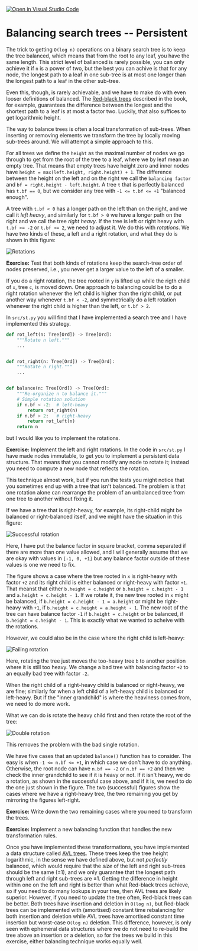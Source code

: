 [![Open in Visual Studio Code](https://classroom.github.com/assets/open-in-vscode-c66648af7eb3fe8bc4f294546bfd86ef473780cde1dea487d3c4ff354943c9ae.svg)](https://classroom.github.com/online_ide?assignment_repo_id=9410498&assignment_repo_type=AssignmentRepo)
# Balancing search trees -- Persistent

The trick to getting `O(log n)` operations on a binary search tree is to keep the tree balanced, which means that from the root to any leaf, you have the same length. This strict level of ballanced is rarely possible, you can only achieve it if `n` is a power of two, but the best you can achive is that for any node, the longest path to a leaf in one sub-tree is at most one longer than the longest path to a leaf in the other sub-tree.

Even this, though, is rarely achievable, and we have to make do with even looser definitions of balanced. The [Red-black trees](https://en.wikipedia.org/wiki/Red–black_tree) described in the book, for example, guarantees the difference between the longest and the shortest path to a leaf is at most a factor two. Luckily, that also suffices to get logarithmic height.

The way to balance trees is often a local transformation of sub-trees. When inserting or removing elements we transform the tree by locally moving sub-trees around. We will attempt a simple approach to this.

For all trees we define the `height` as the maximal number of nodes we go through to get from the root of the tree to a leaf, where we by leaf mean an empty tree. That means that empty trees have height zero and inner nodes have `height = max(left.height, right.height) + 1`. The difference between the height on the left and on the right we call the `balancing factor` and `bf = right.height - left.height`. A tree `t` that is perfectly balanced has `t.bf == 0`, but we consider any tree with `-1 <= t.bf <= +1` "balanced enough".

A tree with `t.bf < 0` has a longer path on the left than on the right, and we call it *left heavy*, and similarly for `t.bf > 0` we have a longer path on the right and we call the tree *right heavy*. If the tree is left or right heavy with `t.bf <= -2` or `t.bf >= 2`, we need to adjust it. We do this with *rotations*. We have two kinds of these, a left and a right rotation, and what they do is shown in this figure:

![Rotations](figs/Rotations/Rotations.png)

**Exercise:** Test that both kinds of rotations keep the search-tree order of nodes preserved, i.e., you never get a larger value to the left of a smaller.

If you do a right rotation, the tree rooted in `y` is lifted up while the rigth child of `x`, tree `c`, is moved down. One approach to balancing could be to do a right rotation whenever the left child is higher than the right child, or put another way whenever `t.bf < -2`, and symmetrically do a left rotation whenever the right child is higher than the left, or `t.bf > 2`.

In `src/st.py` you will find that I have implemented a search tree and I have implemented this strategy.

```python
def rot_left(n: Tree[Ord]) -> Tree[Ord]:
    """Rotate n left."""
    ...


def rot_right(n: Tree[Ord]) -> Tree[Ord]:
    """Rotate n right."""
    ...


def balance(n: Tree[Ord]) -> Tree[Ord]:
    """Re-organize n to balance it."""
    # Simple rotation solution
    if n.bf < -2:  # left-heavy
        return rot_right(n)
    if n.bf > 2:   # right-heavy
        return rot_left(n)
    return n
```

but I would like you to implement the rotations.

**Exercise:** Implement the left and right rotations. In the code in `src/st.py` I have made nodes immutable, to get you to implement a persistent data structure. That means that you cannot modify any node to rotate it; instead you need to compute a new node that reflects the rotation.

This technique almost work, but if you run the tests you might notice that you sometimes end up with a tree that isn't balanced. The problem is that one rotation alone can rearrange the problem of an unbalanced tree from one tree to another without fixing it.

If we have a tree that is right-heavy, for example, its right-child might be balanced or right-balanced itself, and we might have the situation in this figure:

![Successful rotation](figs/Rotations/single-rotation.png)

Here, I have put the balance factor in square bracket, comma separated if there are more than one value allowed, and I will generally assume that we are okay with values in `[-1, 0, +1]` but any balance factor outside of these values is one we need to fix.

The figure shows a case where the tree rooted in `x` is right-heavy with factor `+2` and its right child is either balanced or right-heavy with factor `+1`. That meanst that either `b.height = c.height` or `b.height = c.height - 1` and `a.height = c.height - 1`. If we rotate it, the new tree rooted in `x` might be balanced, if `b.height = c.height - 1 = a.height` or might be right-heavy with `+1`, if `b.height = c.height = a.height - 1`. The new root of the tree can have balance factor `-1` if `b.height = c.height` or be balanced, if `b.height = c.height - 1`. This is exactly what we wanted to acheive with the rotations.

However, we could also be in the case where the right child is left-heavy:

![Failing rotation](figs/Rotations/single-rotation-fail.png)

Here, rotating the tree just moves the too-heavy tree `b` to another position where it is still too heavy. We change a bad tree with balancing factor `+2` to an equally bad tree with factor `-2`.

When the right child of a right-heavy child is balanced or right-heavy, we are fine; similarly for when a left child of a left-heavy child is balanced or left-heavy. But if the "inner grandchild" is where the heaviness comes from, we need to do more work.

What we can do is rotate the heavy child first and then rotate the root of the tree:

![Double rotation](figs/Rotations/double-rotation.png)

This removes the problem with the bad single rotation.

We have five cases that an updated `balance()` function has to consider. The easy is when `-1 <= n.bf <= +1`, in which case we don't have to do anything. Otherwise, the root node can have `n.bf == -2` or `n.bf == +2` and then we check the inner grandchild to see if it is heavy or not. If it isn't heavy, we do a rotation, as shown in the successful case above, and if it is, we need to do the one just shown in the figure. The two (successful) figures show the cases where we have a right-heavy tree, the two remaining you get by mirroring the figures left-right.

**Exercise:** Write down the two remaining cases where you need to transform the trees.

**Exercise:** Implement a new balancing function that handles the new transformation rules.


Once you have implemented these transformations, you have implemented a data structure called [AVL trees](https://en.wikipedia.org/wiki/AVL_tree). These trees keep the tree height logarithmic, in the sense we have defined above, but not *perfectly* balanced, which would require that the *size* of the left and right sub-trees should be the same (±1), and we only guarantee that the longest path through left and right sub-trees are ±1. Getting the difference in height within one on the left and right is better than what Red-black trees achieve, so if you need to do many lookups in your tree, then AVL trees are likely superior. However, if you need to update the tree often, Red-black trees can be better. Both trees have insertion and deletion in `O(log n)`, but Red-black trees can be implemented with (amortised) constant time rebalancing for both insertion and deletion while AVL trees have amortised constant time insertion but worst-case `O(log n)` deletion. This difference, however, is only seen with ephemeral data structures where we do not need to re-build the tree above an insertion or a deletion, so for the trees we build in this exercise, either balancing technique works equally well.


